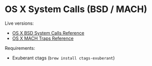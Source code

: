 OS X System Calls (BSD / MACH)
==============================

Live versions:
+ [OS X BSD System Calls Reference](http://dyjakan.sigsegv.pl/osx-bsd-syscalls/)
+ [OS X MACH Traps Reference](http://dyjakan.sigsegv.pl/osx-mach-traps/)

Requirements:
+ Exuberant ctags (`brew install ctags-exuberant`)
